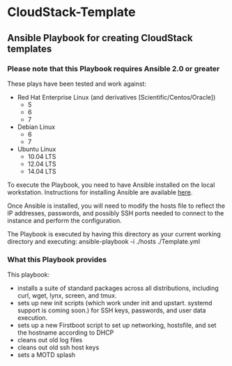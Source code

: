 CloudStack-Template
===================

## Ansible Playbook for creating CloudStack templates

### Please note that this Playbook requires Ansible 2.0 or greater

These plays have been tested and work against:
* Red Hat Enterprise Linux (and derivatives [Scientific/Centos/Oracle])
  * 5
  * 6
  * 7
* Debian Linux
  * 6
  * 7
* Ubuntu Linux
  * 10.04 LTS
  * 12.04 LTS
  * 14.04 LTS

To execute the Playbook, you need to have Ansible installed on the local workstation. Instructions for installing Ansible are available [here](http://docs.ansible.com/intro_installation.html).

Once Ansible is installed, you will need to modify the hosts file to reflect the IP addresses, passwords, and possibly SSH ports needed to connect to the instance and perform the configuration.

The Playbook is executed by having this directory as your current working directory and executing: ansible-playbook -i ./hosts ./Template.yml

### What this Playbook provides

This playbook:
* installs a suite of standard packages across all distributions, including curl, wget, lynx, screen, and tmux.
* sets up new init scripts (which work under init and upstart. systemd support is coming soon.) for SSH keys, passwords, and user data execution.
* sets up a new Firstboot script to set up networking, hostsfile, and set the hostname according to DHCP
* cleans out old log files
* cleans out old ssh host keys
* sets a MOTD splash
